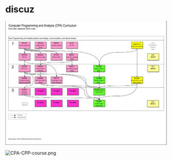 # discuz

![CPA curriculum](CPA%20curriculum%202022.9.png?raw=true)

![CPA-CPP-course.png](https://github.com/richie119/discuz/blob/main/CPA-CPP-courses.png)
